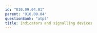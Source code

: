 ```yaml
---
id: "010.09.04.01"
parent: "010.09.04"
questionBank: "atpl"
title: Indicators and signalling devices
---
```

